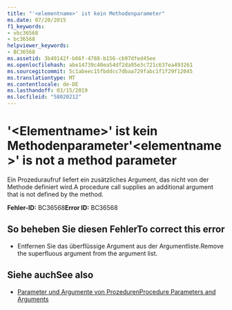 ```yaml
---
title: "'<elementname>' ist kein Methodenparameter"
ms.date: 07/20/2015
f1_keywords:
- vbc36568
- bc36568
helpviewer_keywords:
- BC36568
ms.assetid: 3b40142f-b66f-4788-b156-cb97dfed45ee
ms.openlocfilehash: abe14739c40ea54df2da95e3c721c637ea493261
ms.sourcegitcommit: 5c1abeec15fbddcc7dbaa729fabc1f1f29f12045
ms.translationtype: MT
ms.contentlocale: de-DE
ms.lasthandoff: 03/15/2019
ms.locfileid: "58020212"
---
```

# <a name="elementname-is-not-a-method-parameter"></a><span data-ttu-id="0fdad-102">'\<Elementname>' ist kein Methodenparameter</span><span class="sxs-lookup"><span data-stu-id="0fdad-102">'\<elementname>' is not a method parameter</span></span>
<span data-ttu-id="0fdad-103">Ein Prozeduraufruf liefert ein zusätzliches Argument, das nicht von der Methode definiert wird.</span><span class="sxs-lookup"><span data-stu-id="0fdad-103">A procedure call supplies an additional argument that is not defined by the method.</span></span>  
  
 <span data-ttu-id="0fdad-104">**Fehler-ID:** BC36568</span><span class="sxs-lookup"><span data-stu-id="0fdad-104">**Error ID:** BC36568</span></span>  
  
## <a name="to-correct-this-error"></a><span data-ttu-id="0fdad-105">So beheben Sie diesen Fehler</span><span class="sxs-lookup"><span data-stu-id="0fdad-105">To correct this error</span></span>  
  
-   <span data-ttu-id="0fdad-106">Entfernen Sie das überflüssige Argument aus der Argumentliste.</span><span class="sxs-lookup"><span data-stu-id="0fdad-106">Remove the superfluous argument from the argument list.</span></span>  
  
## <a name="see-also"></a><span data-ttu-id="0fdad-107">Siehe auch</span><span class="sxs-lookup"><span data-stu-id="0fdad-107">See also</span></span>

- [<span data-ttu-id="0fdad-108">Parameter und Argumente von Prozeduren</span><span class="sxs-lookup"><span data-stu-id="0fdad-108">Procedure Parameters and Arguments</span></span>](../../visual-basic/programming-guide/language-features/procedures/procedure-parameters-and-arguments.md)
